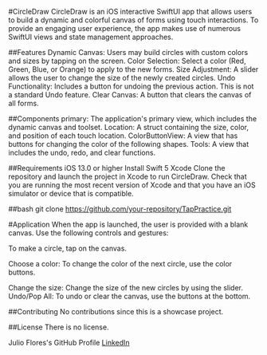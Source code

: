 #CircleDraw
CircleDraw is an iOS interactive SwiftUI app that allows users to build a dynamic and colorful canvas of forms using touch interactions. To provide an engaging user experience, the app makes use of numerous SwiftUI views and state management approaches.

##Features
Dynamic Canvas: Users may build circles with custom colors and sizes by tapping on the screen.
Color Selection: Select a color (Red, Green, Blue, or Orange) to apply to the new forms.
Size Adjustment: A slider allows the user to change the size of the newly created circles.
Undo Functionality: Includes a button for undoing the previous action. This is not a standard Undo feature.
Clear Canvas: A button that clears the canvas of all forms.

##Components
primary: The application's primary view, which includes the dynamic canvas and toolset.
Location: A struct containing the size, color, and position of each touch location.
ColorButtonView: A view that has buttons for changing the color of the following shapes.
Tools: A view that includes the undo, redo, and clear functions.

##Requirements
iOS 13.0 or higher
Install Swift 5 Xcode
Clone the repository and launch the project in Xcode to run CircleDraw. Check that you are running the most recent version of Xcode and that you have an iOS simulator or device that is compatible.

##bash
git clone https://github.com/your-repository/TapPractice.git

#Application
When the app is launched, the user is provided with a blank canvas. Use the following controls and gestures:

To make a circle, tap on the canvas.

Choose a color: To change the color of the next circle, use the color buttons.

Change the size: Change the size of the new circles by using the slider.
Undo/Pop All: To undo or clear the canvas, use the buttons at the bottom. 

##Contributing
No contributions since this is a showcase project.

##License
There is no license.

Julio Flores's GitHub Profile
[LinkedIn](https://www.linkedin.com/in/julio-flores-9a623a229/)

